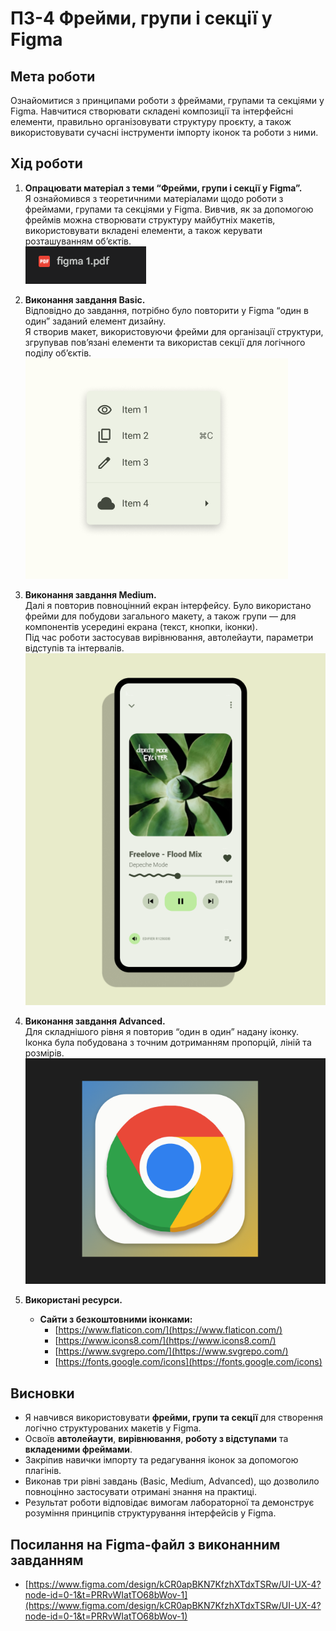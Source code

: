 # ПЗ-4 Фрейми, групи і секції у Figma

## **Мета роботи**

Ознайомитися з принципами роботи з фреймами, групами та секціями у Figma. Навчитися створювати складені композиції та інтерфейсні елементи, правильно організовувати структуру проєкту, а також використовувати сучасні інструменти імпорту іконок та роботи з ними.

## **Хід роботи**

1. **Опрацювати матеріал з теми “Фрейми, групи і секції у Figma”.**  
   Я ознайомився з теоретичними матеріалами щодо роботи з фреймами, групами та секціями у Figma. Вивчив, як за допомогою фреймів можна створювати структуру майбутніх макетів, використовувати вкладені елементи, а також керувати розташуванням об’єктів.  
   ![Матеріал Figma](images/info.png)

2. **Виконання завдання Basic.**  
   Відповідно до завдання, потрібно було повторити у Figma “один в один” заданий елемент дизайну.  
   Я створив макет, використовуючи фрейми для організації структури, згрупував пов’язані елементи та використав секції для логічного поділу об’єктів.  
   ![Basic завдання](images/basic.png)

3. **Виконання завдання Medium.**  
   Далі я повторив повноцінний екран інтерфейсу. Було використано фрейми для побудови загального макету, а також групи — для компонентів усередині екрана (текст, кнопки, іконки).  
   Під час роботи застосував вирівнювання, автолейаути, параметри відступів та інтервалів.  
   ![Medium завдання](images/medium.png)

4. **Виконання завдання Advanced.**  
   Для складнішого рівня я повторив “один в один” надану іконку.  
   Іконка була побудована з точним дотриманням пропорцій, ліній та розмірів.  
   ![Advanced завдання](images/advanced.png)

5. **Використані ресурси.**
   - **Сайти з безкоштовними іконками:**
     - [https://www.flaticon.com/](https://www.flaticon.com/)
     - [https://www.icons8.com/](https://www.icons8.com/)
     - [https://www.svgrepo.com/](https://www.svgrepo.com/)
     - [https://fonts.google.com/icons](https://fonts.google.com/icons)

## **Висновки**

- Я навчився використовувати **фрейми, групи та секції** для створення логічно структурованих макетів у Figma.
- Освоїв **автолейаути**, **вирівнювання**, **роботу з відступами** та **вкладеними фреймами**.
- Закріпив навички імпорту та редагування іконок за допомогою плагінів.
- Виконав три рівні завдань (Basic, Medium, Advanced), що дозволило повноцінно застосувати отримані знання на практиці.
- Результат роботи відповідає вимогам лабораторної та демонструє розуміння принципів структурування інтерфейсів у Figma.

## **Посилання на Figma-файл з виконанним завданням**

- [https://www.figma.com/design/kCR0apBKN7KfzhXTdxTSRw/UI-UX-4?node-id=0-1&t=PRRvWIatTO68bWov-1](https://www.figma.com/design/kCR0apBKN7KfzhXTdxTSRw/UI-UX-4?node-id=0-1&t=PRRvWIatTO68bWov-1)
